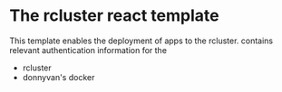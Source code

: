 # The rcluster react template
This template enables the deployment of apps to the rcluster.
contains relevant authentication information for the 
- rcluster
- donnyvan's docker 